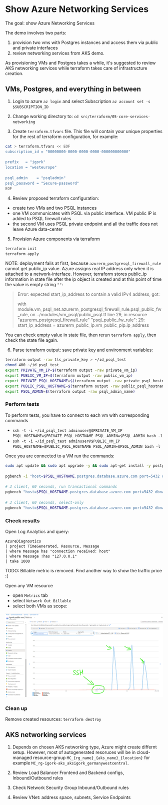 # Show Azure Networking Services

The goal: show Azure Networking Services

The demo involves two parts:

1. provision two vms with Postgres instances and access them via public and private interfaces
2. review networking services from AKS demo.

As provisioning VMs and Postgres takes a while, it's suggested to review AKS networking services while terraform takes care of infrastructure creation.

## VMs, Postgres, and everything in between

1. Login to azure `az login` and select Subscription `az account set -s $SUBSCRIPTION_ID`

2. Change working directory to: `cd src/terraform/05-core-services-networking`

3. Create `terraform.tfvars` file. This file will contain your unique properties for the rest of terraform configuration, for example:

```sh
cat > terraform.tfvars << EOF
subscription_id = "00000000-0000-0000-0000-000000000000"

prefix   = "igork"
location = "westeurope"

psql_admin    = "psqladmin"
psql_password = "Secure-password"
EOF
```

4. Review proposed terraform configuration:

  - create two VMs and two PSQL instances
  - one VM communicates with PSQL via public interface. VM public IP is added to PSQL firewall rules
  - the second VM uses PSQL private endpoint and all the traffic does not leave Azure data-center

5. Provision Azure components via terraform

```sh
terraform init
terraform apply
```

NOTE: deployment fails at first, because `azurerm_postgresql_firewall_rule` cannot get public_ip value. Azure assigns real IP address only when it is attached to a network-interface. However, terraform stores public_ip information in state file after the ip object is created and at this point of time the value is empty string `""`:
> Error: expected start_ip_address to contain a valid IPv4 address, got: 
>
>  with module.vm_psql_net.azurerm_postgresql_firewall_rule.psql_public_fw_rule,
>  on ../modules/vm_psql/public_psql.tf line 29, in resource "azurerm_postgresql_firewall_rule" "psql_public_fw_rule":
>  29:   start_ip_address    = azurerm_public_ip.vm_public_pip.ip_address

You can check empty value in state file, then rerun `terraform apply`, then check the state file again.

6. Parse terraform output: save private key and environment variables:

```sh
terraform output -raw tls_private_key > ~/id_psql_test
chmod 400 ~/id_psql_test
export PRIVATE_VM_IP=$(terraform output -raw private_vm_ip)
export PUBLIC_VM_IP=$(terraform output -raw public_vm_ip)
export PRIVATE_PSQL_HOSTNAME=$(terraform output -raw private_psql_hostname)
export PUBLIC_PSQL_HOSTNAME=$(terraform output -raw public_psql_hostname)
export PSQL_ADMIN=$(terraform output -raw psql_admin_name)
```

### Perform tests

To perform tests, you have to connect to each vm with corresponding commands
- `ssh -t -i ~/id_psql_test adminuser@$PRIVATE_VM_IP PSQL_HOSTNAME=$PRIVATE_PSQL_HOSTNAME PSQL_ADMIN=$PSQL_ADMIN bash -l`
- `ssh -t -i ~/id_psql_test adminuser@$PUBLIC_VM_IP PSQL_HOSTNAME=$PUBLIC_PSQL_HOSTNAME PSQL_ADMIN=$PSQL_ADMIN bash -l`

Once you are connected to a VM run the commands:

```sh
sudo apt update && sudo apt upgrade -y && sudo apt-get install -y postgresql-client postgresql-contrib

pgbench -i "host=$PSQL_HOSTNAME.postgres.database.azure.com port=5432 dbname=exampledb user=$PSQL_ADMIN@$PSQL_HOSTNAME sslmode=require"

# 3 client, 60 seconds, run transactional commands
pgbench "host=$PSQL_HOSTNAME.postgres.database.azure.com port=5432 dbname=exampledb user=$PSQL_ADMIN@$PSQL_HOSTNAME sslmode=require" -c 3 -T 60

# 3 client, 60 seconds, select-only
pgbench "host=$PSQL_HOSTNAME.postgres.database.azure.com port=5432 dbname=exampledb user=$PSQL_ADMIN@$PSQL_HOSTNAME sslmode=require" -c 3 -T 60 -S
```

### Check results

Open Log Analytics and query:

```kusto
AzureDiagnostics 
| project TimeGenerated, Resource, Message
| where Message has "connection received: host"
| where Message !has "127.0.0.1"
| take 1000
```

TODO: Billable metric is removed. Find another way to show the traffic price :(

Open any VM resource
- open `Metrics` tab
- select `Network Out Billable`
- select both VMs as scope:

![PSQL network](../files/03-06-core-serivces/psql_network.png)

### Clean up

Remove created resources: `terraform destroy`

## AKS networking services

1. Depends on chosen AKS networking type, Azure might create differnt setup. However, most of autogenerated resoruces will be in cloud-managed resource-group `MC_{rg_name}_{aks_name}_{location}` for example `MC_rg-igork-aks_aksigork_germanywestcentral`.

2. Review Load Balancer Frontend and Backend configs, Inbound/Outbound rules

3. Check Network Security Group Inbound/Outbound rules

4. Review VNet: address space, subnets, Service Endpoints
